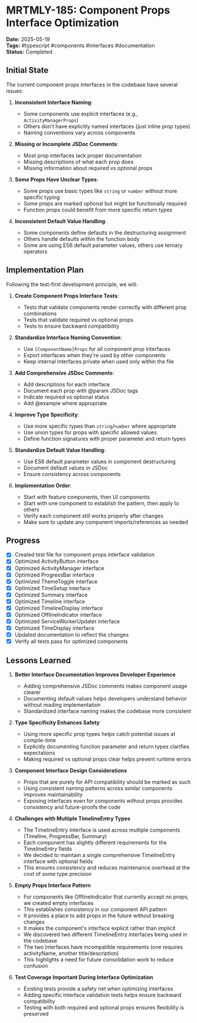 # MRTMLY-185: Component Props Interface Optimization

**Date:** 2025-05-19  
**Tags:** #typescript #components #interfaces #documentation  
**Status:** Completed

## Initial State

The current component props interfaces in the codebase have several issues:

1. **Inconsistent Interface Naming**:
   - Some components use explicit interfaces (e.g., `ActivityManagerProps`)
   - Others don't have explicitly named interfaces (just inline prop types)
   - Naming conventions vary across components

2. **Missing or Incomplete JSDoc Comments**:
   - Most prop interfaces lack proper documentation
   - Missing descriptions of what each prop does
   - Missing information about required vs optional props

3. **Some Props Have Unclear Types**:
   - Some props use basic types like `string` or `number` without more specific typing
   - Some props are marked optional but might be functionally required
   - Function props could benefit from more specific return types

4. **Inconsistent Default Value Handling**:
   - Some components define defaults in the destructuring assignment
   - Others handle defaults within the function body
   - Some are using ES6 default parameter values, others use ternary operators

## Implementation Plan

Following the test-first development principle, we will:

1. **Create Component Props Interface Tests**:
   - Tests that validate components render correctly with different prop combinations
   - Tests that validate required vs optional props
   - Tests to ensure backward compatibility

2. **Standardize Interface Naming Convention**:
   - Use `[ComponentName]Props` for all component prop interfaces
   - Export interfaces when they're used by other components
   - Keep internal interfaces private when used only within the file

3. **Add Comprehensive JSDoc Comments**:
   - Add descriptions for each interface
   - Document each prop with @param JSDoc tags
   - Indicate required vs optional status
   - Add @example where appropriate

4. **Improve Type Specificity**:
   - Use more specific types than `string`/`number` where appropriate
   - Use union types for props with specific allowed values
   - Define function signatures with proper parameter and return types

5. **Standardize Default Value Handling**:
   - Use ES6 default parameter values in component destructuring
   - Document default values in JSDoc
   - Ensure consistency across components

6. **Implementation Order**:
   - Start with feature components, then UI components
   - Start with one component to establish the pattern, then apply to others
   - Verify each component still works properly after changes
   - Make sure to update any component imports/references as needed

## Progress

- [x] Created test file for component props interface validation
- [x] Optimized ActivityButton interface
- [x] Optimized ActivityManager interface
- [x] Optimized ProgressBar interface
- [x] Optimized ThemeToggle interface
- [x] Optimized TimeSetup interface
- [x] Optimized Summary interface
- [x] Optimized Timeline interface
- [x] Optimized TimelineDisplay interface
- [x] Optimized OfflineIndicator interface
- [x] Optimized ServiceWorkerUpdater interface
- [x] Optimized TimeDisplay interface
- [x] Updated documentation to reflect the changes
- [x] Verify all tests pass for optimized components

## Lessons Learned

1. **Better Interface Documentation Improves Developer Experience**
   - Adding comprehensive JSDoc comments makes component usage clearer
   - Documenting default values helps developers understand behavior without reading implementation
   - Standardized interface naming makes the codebase more consistent

2. **Type Specificity Enhances Safety**
   - Using more specific prop types helps catch potential issues at compile-time
   - Explicitly documenting function parameter and return types clarifies expectations
   - Making required vs optional props clear helps prevent runtime errors

3. **Component Interface Design Considerations**
   - Props that are purely for API compatibility should be marked as such
   - Using consistent naming patterns across similar components improves maintainability
   - Exposing interfaces even for components without props provides consistency and future-proofs the code

4. **Challenges with Multiple TimelineEntry Types**
   - The TimelineEntry interface is used across multiple components (Timeline, ProgressBar, Summary)
   - Each component has slightly different requirements for the TimelineEntry fields
   - We decided to maintain a single comprehensive TimelineEntry interface with optional fields
   - This ensures consistency and reduces maintenance overhead at the cost of some type precision

5. **Empty Props Interface Pattern**
   - For components like OfflineIndicator that currently accept no props, we created empty interfaces
   - This establishes consistency in our component API pattern
   - It provides a place to add props in the future without breaking changes
   - It makes the component's interface explicit rather than implicit
   - We discovered two different TimelineEntry interfaces being used in the codebase
   - The two interfaces have incompatible requirements (one requires activityName, another title/description)
   - This highlights a need for future consolidation work to reduce confusion

5. **Test Coverage Important During Interface Optimization**
   - Existing tests provide a safety net when optimizing interfaces
   - Adding specific interface validation tests helps ensure backward compatibility
   - Testing with both required and optional props ensures flexibility is preserved
